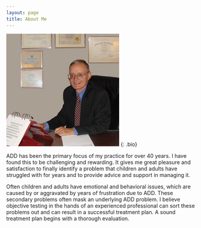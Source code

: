 ```yaml
---
layout: page
title: About Me
---
```


![Dr. Lee Schofield](/img/dr-schofield.jpg)
{: .bio}

ADD has been the primary focus of my practice for over 40 years. I have found this to be challenging and rewarding. It gives me great pleasure and satisfaction to finally identify a problem that children and adults have struggled with for years and to provide advice and support in managing it.

Often children and adults have emotional and behavioral issues, which are caused by or aggravated by years of frustration due to ADD. These secondary problems often mask an underlying ADD problem. I believe objective testing in the hands of an experienced professional can sort these problems out and can result in a successful treatment plan. A sound treatment plan begins with a thorough evaluation.
